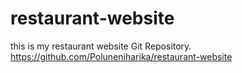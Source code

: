 # restaurant-website
this is my restaurant website Git Repository.
https://github.com/Poluneniharika/restaurant-website
